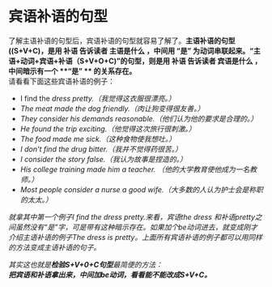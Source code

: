 # 宾语补语的句型

了解主语补语的句型后，宾语补语的句型就容易了解了。<b>**主语补语的句型((S+V+C)**，是用 **补语** 告诉读者 主语是什么 ，中间用 **“是”** 为动词串联起来。**“主语+动词+宾语+补语（S+V+O+C)”的句型**，则是用 **补语** 告诉读者 宾语是什么 ，中间暗示有一个 **“是” ** 的关系存在。</b>  
请看看下面这些宾语补语的例子：

- I find the <em>dress <em>pretty</em>.（我觉得这衣服很漂亮。）
- The meat made <em>the dog <em>friendly</em>.（肉让狗变得很友善。）
- They consider <em>his demands <em>reasonable</em>.（他们认为他的要求是合理的。）
- He found <em>the trip <em>exciting</em>.（他觉得这次旅行很刺激。）
- The food made <em>me <em>sick</em>.（这种食物使我想吐。）
- I don't find <em>the drug <em>bitter</em>.（我并不觉得药很苦。）
- I consider <em>the story <em>false</em>.（我认为故事是捏造的。）
- His college training made <em>him a teacher</em>.
（他的大学教育使他成为一名教师。）
- Most people consider <em>a nurse a good wife</em>.（大多数的人认为护士会是称职的太太。）

就拿其中第一个例子I find the dress pretty.来看，宾语the dress 和补语pretty之间虽然没有“是”字，可是带有这种暗示存在。如果加个be动词进去，就变成刚才介绍主语补语的例子The dress is pretty。上面所有宾语补语的例子都可以用同样的方法变成主语补语的句子。  

其实这也就是**检验S+V+0+C句型**最简便的方法：  
**把宾语和补语拿出来，中间加be动词，看看能不能改成S+V+C。**